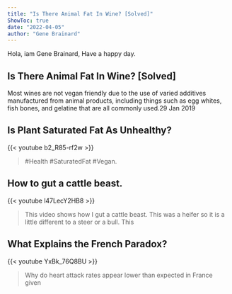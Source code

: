 ```yaml
---
title: "Is There Animal Fat In Wine? [Solved]"
ShowToc: true 
date: "2022-04-05"
author: "Gene Brainard" 
---
```


Hola, iam Gene Brainard, Have a happy day.
## Is There Animal Fat In Wine? [Solved]
Most wines are not vegan friendly due to the use of varied additives manufactured from animal products, including things such as egg whites, fish bones, and gelatine that are all commonly used.29 Jan 2019

## Is Plant Saturated Fat As Unhealthy?
{{< youtube b2_R85-rf2w >}}
>#Health #SaturatedFat #Vegan.

## How to gut a cattle beast.
{{< youtube l47LecY2HB8 >}}
>This video shows how I gut a cattle beast. This was a heifer so it is a little different to a steer or a bull. This 

## What Explains the French Paradox?
{{< youtube YxBk_76Q8BU >}}
>Why do heart attack rates appear lower than expected in France given 

